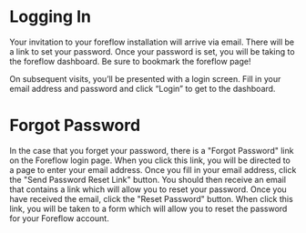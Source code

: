 # Logging In

Your invitation to your foreflow installation will arrive via email.  There will be a link to set your password.  Once your password is set, you will be taking to the foreflow dashboard.  Be sure to bookmark the foreflow page! 

On subsequent visits, you’ll be presented with a login screen. Fill in your email address and password and click “Login” to get to the dashboard. 

# Forgot Password

In the case that you forget your password, there is a "Forgot Password" link on the Foreflow login page.  When you click this link, you will be directed to a page to enter your email address.  Once you fill in your email address, click the "Send Password Reset Link" button.  You should then receive an email that contains a link which will allow you to reset your password.  Once you have received the email, click the "Reset Password" button.  When click this link, you will be taken to a form which will allow you to reset the password for your Foreflow account.